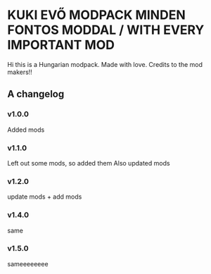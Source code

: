 # KUKI EVŐ MODPACK MINDEN FONTOS MODDAL / WITH EVERY IMPORTANT MOD
Hi this is a Hungarian modpack. Made with love.
Credits to the mod makers!!


## A changelog

### v1.0.0

Added mods

### v1.1.0
Left out some mods, so added them
Also updated mods

### v1.2.0
update mods + add mods

### v1.4.0 
same

### v1.5.0
sameeeeeeee